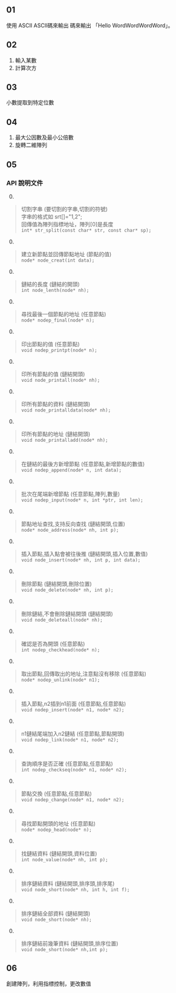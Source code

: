 ## 01
使用 ASCII ASCII碼來輸出 碼來輸出 「Hello WordWordWordWord」。

## 02
1. 輸入某數
2. 計算次方

## 03
小數提取到特定位數

## 04
1. 最大公因數及最小公倍數
2. 旋轉二維陣列

## 05
### API 說明文件

0. 
>切割字串 (要切割的字串,切割的符號)  
字串的格式如 srt[]="1,2";  
回傳值為陣列指標地址，陣列[0]是長度  
<code>int* str_split(const char* str, const char* sp);</code>
  
0.  
>建立新節點並回傳節點地址 (節點的值)  
<code>node* node_creat(int data);</code>
  
0. 
>鏈結的長度 (鏈結的開頭)  
<code>int node_lenth(node* nh);</code>
  
0.  
>尋找最後一個節點的地址 (任意節點)  
<code>node* nodep_final(node* n);</code>
 
0.  
>印出節點的值 (任意節點)  
<code>void nodep_printpt(node* n);</code>
  
0.  
>印所有節點的值 (鏈結開頭)  
<code>void node_printall(node* nh);</code>
  
0.  
>印所有節點的資料 (鏈結開頭)  
<code>void node_printalldata(node* nh);</code>
  
0.  
>印所有節點的地址 (鏈結開頭)  
<code>void node_printalladd(node* nh);</code>
  
0.  
>在鏈結的最後方新增節點 (任意節點,新增節點的數值)    
<code>void nodep_append(node* n, int data);</code>
  
0.  
>批次在尾端新增節點 (任意節點,陣列,數量)  
<code>void nodep_input(node* n, int *ptr, int len);</code>
  
0.  
>節點地址查找,支持反向查找 (鏈結開頭,位置)  
<code>node* node_address(node* nh, int p);</code>
  
0.  
>插入節點,插入點會被往後推 (鏈結開頭,插入位置,數值)  
<code>void node_insert(node* nh, int p, int data);</code>
  
0.  
>刪除節點 (鏈結開頭,刪除位置)  
<code>void node_delete(node* nh, int p);</code>
  
0.  
>刪除鏈結,不會刪除鏈結開頭 (鏈結開頭)  
<code>void node_deleteall(node* nh);</code>
  
0.  
>確認是否為開頭 (任意節點)  
<code>int nodep_checkhead(node* n);</code>
  
0.  
>取出節點,回傳取出的地址,注意點沒有移除 (任意節點)  
<code>node* nodep_unlink(node* n1);</code>
  
0.  
>插入節點,n2插到n1前面 (任意節點,任意節點)  
<code>void nodep_insert(node* n1, node* n2);</code>
  
0.  
>n1鏈結尾端加入n2鏈結 (任意節點,節點開頭)  
<code>void nodep_link(node* n1, node* n2);</code>
  
0.  
>查詢順序是否正確 (任意節點,任意節點)  
<code>int nodep_checkseq(node* n1, node* n2);</code>
  
0.  
>節點交換 (任意節點,任意節點)  
<code>void nodep_change(node* n1, node* n2);</code>
  
0.  
>尋找節點開頭的地址 (任意節點)  
<code>node* nodep_head(node* n);</code>
  
0.  
>找鏈結資料 (鏈結開頭,資料位置)  
<code>int node_value(node* nh, int p);</code>
  
0.  
>排序鏈結資料 (鏈結開頭,排序頭,排序尾)  
<code>void node_short(node* nh, int h, int f);</code>
  
0.  
>排序鏈結全部資料 (鏈結開頭)  
<code>void node_short(node* nh);</code>
  
0.  
>排序鏈結前幾筆資料 (鏈結開頭,排序位置)  
<code>void node_short(node* nh,int p);</code>


## 06
創建陣列，利用指標控制，更改數值
